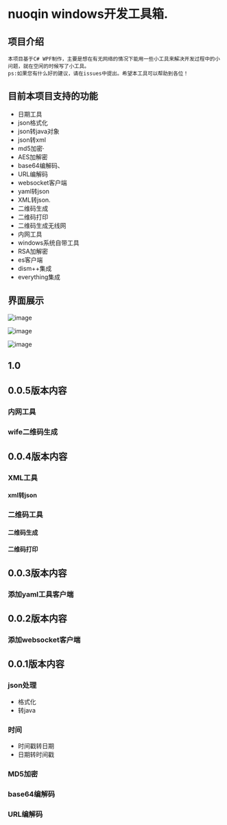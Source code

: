 # nuoqin windows开发工具箱.
## 项目介绍
    本项目基于C# WPF制作，主要是想在有无网络的情况下能用一些小工具来解决开发过程中的小问题，就在空闲的时候写了小工具。
    ps:如果您有什么好的建议，请在issues中提出。希望本工具可以帮助到各位！
## 目前本项目支持的功能
- 日期工具
- json格式化
- json转java对象
- json转xml
- md5加密·
- AES加解密
- base64编解码、
- URL编解码
- websocket客户端
- yaml转json
- XML转json.
- 二维码生成
- 二维码打印
- 二维码生成无线网
- 内网工具
- windows系统自带工具
- RSA加解密
- es客户端
- dism++集成
- everything集成

## 界面展示
![image](https://github.com/user-attachments/assets/82520270-8d5d-438a-a0cd-00cb17989703)

![image](https://github.com/user-attachments/assets/0809d2ff-f196-42ae-965a-f38afeba5aa4)

![image](https://github.com/user-attachments/assets/e5d359e8-cbef-4b73-9a90-ba95417854b1)

## 1.0


## 0.0.5版本内容
### 内网工具
### wife二维码生成

## 0.0.4版本内容
### XML工具
#### xml转json
### 二维码工具
#### 二维码生成
#### 二维码打印

## 0.0.3版本内容
### 添加yaml工具客户端

## 0.0.2版本内容
### 添加websocket客户端

## 0.0.1版本内容
### json处理
* 格式化
* 转java
### 时间
* 时间戳转日期
* 日期转时间戳
### MD5加密
### base64编解码
### URL编解码
